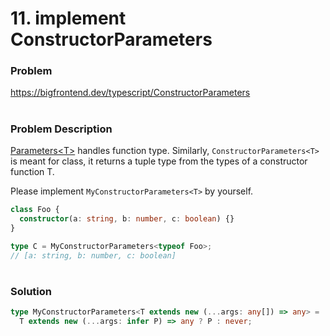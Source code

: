 # 11. implement ConstructorParameters<T>

### Problem

https://bigfrontend.dev/typescript/ConstructorParameters

#

### Problem Description

[Parameters\<T\>](https://bigfrontend.dev/typescript/Parameters) handles function type. Similarly, `ConstructorParameters<T>` is meant for class, it returns a tuple type from the types of a constructor function T.

Please implement `MyConstructorParameters<T>` by yourself.

```ts
class Foo {
  constructor(a: string, b: number, c: boolean) {}
}

type C = MyConstructorParameters<typeof Foo>;
// [a: string, b: number, c: boolean]
```

#

### Solution

```ts
type MyConstructorParameters<T extends new (...args: any[]) => any> =
  T extends new (...args: infer P) => any ? P : never;
```
